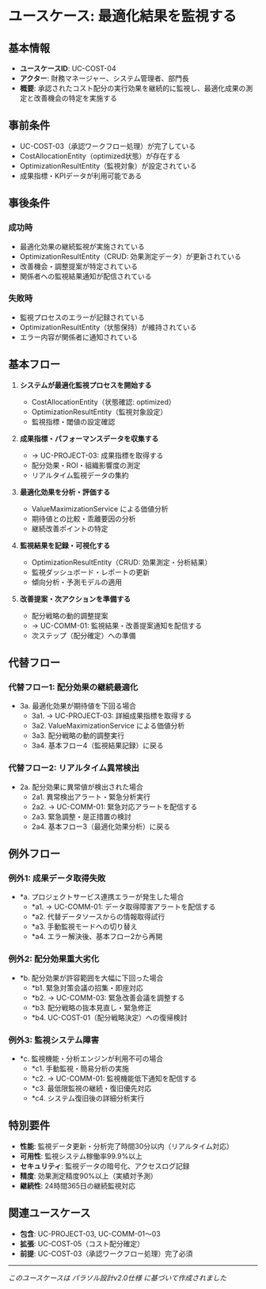 # ユースケース: 最適化結果を監視する

## 基本情報
- **ユースケースID**: UC-COST-04
- **アクター**: 財務マネージャー、システム管理者、部門長
- **概要**: 承認されたコスト配分の実行効果を継続的に監視し、最適化成果の測定と改善機会の特定を実施する

## 事前条件
- UC-COST-03（承認ワークフロー処理）が完了している
- CostAllocationEntity（optimized状態）が存在する
- OptimizationResultEntity（監視対象）が設定されている
- 成果指標・KPIデータが利用可能である

## 事後条件
### 成功時
- 最適化効果の継続監視が実施されている
- OptimizationResultEntity（CRUD: 効果測定データ）が更新されている
- 改善機会・調整提案が特定されている
- 関係者への監視結果通知が配信されている

### 失敗時
- 監視プロセスのエラーが記録されている
- OptimizationResultEntity（状態保持）が維持されている
- エラー内容が関係者に通知されている

## 基本フロー
1. **システムが最適化監視プロセスを開始する**
   - CostAllocationEntity（状態確認: optimized）
   - OptimizationResultEntity（監視対象設定）
   - 監視指標・閾値の設定確認

2. **成果指標・パフォーマンスデータを収集する**
   - → UC-PROJECT-03: 成果指標を取得する
   - 配分効果・ROI・組織影響度の測定
   - リアルタイム監視データの集約

3. **最適化効果を分析・評価する**
   - ValueMaximizationService による価値分析
   - 期待値との比較・乖離要因の分析
   - 継続改善ポイントの特定

4. **監視結果を記録・可視化する**
   - OptimizationResultEntity（CRUD: 効果測定・分析結果）
   - 監視ダッシュボード・レポートの更新
   - 傾向分析・予測モデルの適用

5. **改善提案・次アクションを準備する**
   - 配分戦略の動的調整提案
   - → UC-COMM-01: 監視結果・改善提案通知を配信する
   - 次ステップ（配分確定）への準備

## 代替フロー
### 代替フロー1: 配分効果の継続最適化
- 3a. 最適化効果が期待値を下回る場合
  - 3a1. → UC-PROJECT-03: 詳細成果指標を取得する
  - 3a2. ValueMaximizationService による価値分析
  - 3a3. 配分戦略の動的調整実行
  - 3a4. 基本フロー4（監視結果記録）に戻る

### 代替フロー2: リアルタイム異常検出
- 2a. 配分効果に異常値が検出された場合
  - 2a1. 異常検出アラート・緊急分析実行
  - 2a2. → UC-COMM-01: 緊急対応アラートを配信する
  - 2a3. 緊急調整・是正措置の検討
  - 2a4. 基本フロー3（最適化効果分析）に戻る

## 例外フロー
### 例外1: 成果データ取得失敗
- *a. プロジェクトサービス連携エラーが発生した場合
  - *a1. → UC-COMM-01: データ取得障害アラートを配信する
  - *a2. 代替データソースからの情報取得試行
  - *a3. 手動監視モードへの切り替え
  - *a4. エラー解決後、基本フロー2から再開

### 例外2: 配分効果重大劣化
- *b. 配分効果が許容範囲を大幅に下回った場合
  - *b1. 緊急対策会議の招集・即座対応
  - *b2. → UC-COMM-03: 緊急改善会議を調整する
  - *b3. 配分戦略の抜本見直し・緊急修正
  - *b4. UC-COST-01（配分戦略決定）への復帰検討

### 例外3: 監視システム障害
- *c. 監視機能・分析エンジンが利用不可の場合
  - *c1. 手動監視・簡易分析の実施
  - *c2. → UC-COMM-01: 監視機能低下通知を配信する
  - *c3. 最低限監視の継続・復旧優先対応
  - *c4. システム復旧後の詳細分析実行

## 特別要件
- **性能**: 監視データ更新・分析完了時間30分以内（リアルタイム対応）
- **可用性**: 監視システム稼働率99.9%以上
- **セキュリティ**: 監視データの暗号化、アクセスログ記録
- **精度**: 効果測定精度90%以上（実績対予測）
- **継続性**: 24時間365日の継続監視対応

## 関連ユースケース
- **包含**: UC-PROJECT-03, UC-COMM-01〜03
- **拡張**: UC-COST-05（コスト配分確定）
- **前提**: UC-COST-03（承認ワークフロー処理）完了必須

---
*このユースケースは パラソル設計v2.0仕様 に基づいて作成されました*